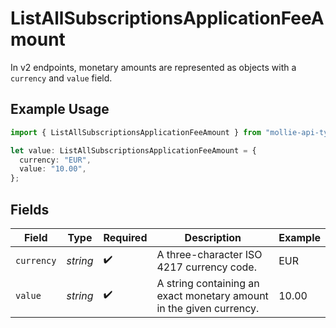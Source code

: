 # ListAllSubscriptionsApplicationFeeAmount

In v2 endpoints, monetary amounts are represented as objects with a `currency` and `value` field.

## Example Usage

```typescript
import { ListAllSubscriptionsApplicationFeeAmount } from "mollie-api-typescript/models/operations";

let value: ListAllSubscriptionsApplicationFeeAmount = {
  currency: "EUR",
  value: "10.00",
};
```

## Fields

| Field                                                               | Type                                                                | Required                                                            | Description                                                         | Example                                                             |
| ------------------------------------------------------------------- | ------------------------------------------------------------------- | ------------------------------------------------------------------- | ------------------------------------------------------------------- | ------------------------------------------------------------------- |
| `currency`                                                          | *string*                                                            | :heavy_check_mark:                                                  | A three-character ISO 4217 currency code.                           | EUR                                                                 |
| `value`                                                             | *string*                                                            | :heavy_check_mark:                                                  | A string containing an exact monetary amount in the given currency. | 10.00                                                               |